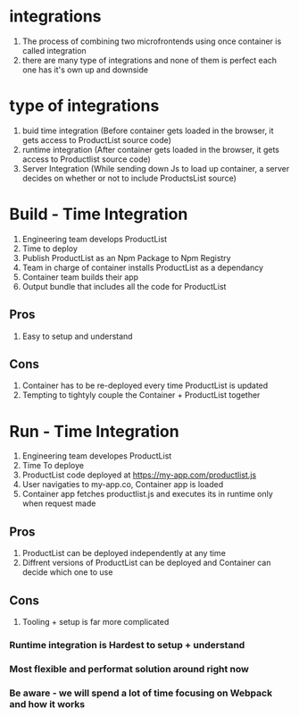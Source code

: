 # integrations

1. The process of combining two microfrontends using once container is called integration
2. there are many type of integrations and none of them is perfect each one has it's own up and downside

# type of integrations

1. buid time integration (Before container gets loaded in the browser, it gets access to ProductList source code)
2. runtime integration (After container gets loaded in the browser, it gets access to Productlist source code)
3. Server Integration (While sending down Js to load up container, a server decides on whether or not to include ProductsList source)

# Build - Time Integration

1. Engineering team develops ProductList
2. Time to deploy
3. Publish ProductList as an Npm Package to Npm Registry
4. Team in charge of container installs ProductList as a dependancy
5. Container team builds their app
6. Output bundle that includes all the code for ProductList

## Pros

1. Easy to setup and understand

## Cons

1. Container has to be re-deployed every time ProductList is updated
2. Tempting to tightyly couple the Container + ProductList together

# Run - Time Integration

1. Engineering team developes ProductList
2. Time To deploye
3. ProductList code deployed at https://my-app.com/productlist.js
4. User navigaties to my-app.co, Container app is loaded
5. Container app fetches productlist.js and executes its in runtime only when request made

## Pros

1. ProductList can be deployed independently at any time
2. Diffrent versions of ProductList can be deployed and Container can decide which one to use

## Cons

1. Tooling + setup is far more complicated

### Runtime integration is Hardest to setup + understand

### Most flexible and performat solution around right now

### Be aware - we will spend a lot of time focusing on Webpack and how it works
